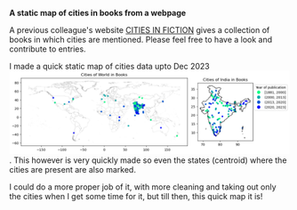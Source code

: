 **A static map of cities in books from a webpage**

A previous colleague's website [CITIES IN FICTION](https://www.citiesinfiction.com/archive) gives a collection of books in which cities are mentioned. Please feel free to have a look and contribute to entries. 

I made a quick static map of cities data upto Dec 2023 ![image](/assets/img/Books.png). This however is very quickly made so even the states (centroid) where the cities are present are also marked. 

I could do a more proper job of it, with more cleaning and taking out only the cities when I get some time for it, but till then, this quick map it is! 
